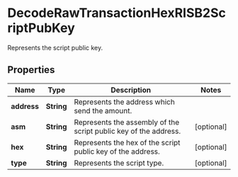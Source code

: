

# DecodeRawTransactionHexRISB2ScriptPubKey

Represents the script public key.

## Properties

| Name | Type | Description | Notes |
|------------ | ------------- | ------------- | -------------|
|**address** | **String** | Represents the address which send the amount. |  |
|**asm** | **String** | Represents the assembly of the script public key of the address. |  [optional] |
|**hex** | **String** | Represents the hex of the script public key of the address. |  [optional] |
|**type** | **String** | Represents the script type. |  [optional] |



